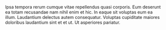 Ipsa tempora rerum cumque vitae repellendus quasi corporis. Eum deserunt ea totam recusandae nam nihil enim et hic. In eaque sit voluptas eum ea illum. Laudantium delectus autem consequatur. Voluptas cupiditate maiores doloribus laudantium sint et et ut. Ut asperiores pariatur.